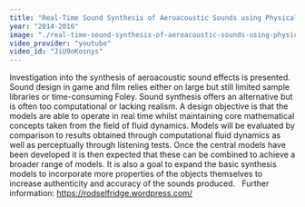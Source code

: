 ```yaml
---
title: "Real-Time Sound Synthesis of Aeroacoustic Sounds using Physically Derived Models"
year: "2014-2016"
image: "./real-time-sound-synthesis-of-aeroacoustic-sounds-using-physically-derived-models.jpg"
video_provider: "youtube"
video_id: "JiU9oKosnys"
---
```

Investigation into the synthesis of aeroacoustic sound effects is presented. Sound design in game and film relies either on large but still limited sample libraries or time-consuming Foley. Sound synthesis offers an alternative but is often too computational or lacking realism. A design objective is that the models are able to operate in real time whilst maintaining core mathematical concepts taken from the field of fluid dynamics. Models will be evaluated by comparison to results obtained through computational fluid dynamics as well as perceptually through listening tests. Once the central models have been developed it is then expected that these can be combined to achieve a broader range of models. It is also a goal to expand the basic synthesis models to incorporate more properties of the objects themselves to increase authenticity and accuracy of the sounds produced.
 
Further information: https://rodselfridge.wordpress.com/